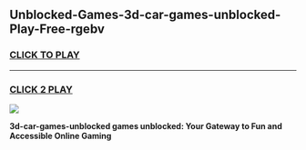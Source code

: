 
## Unblocked-Games-3d-car-games-unblocked-Play-Free-rgebv
<h3>
<a href="https://premium76.site?title=3d-car-games-unblocked&ref=18A">CLICK TO PLAY</a></h3>
<hr>

<h3>
<a href="https://premium76.site?title=3d-car-games-unblocked&ref=18A">CLICK 2 PLAY</a>
  
</h3>

<a href="https://premium76.site?title=3d-car-games-unblocked&ref=18A"><img src="https://clearcache.store/games.png"></a>


**3d-car-games-unblocked games unblocked: Your Gateway to Fun and Accessible Online Gaming**
